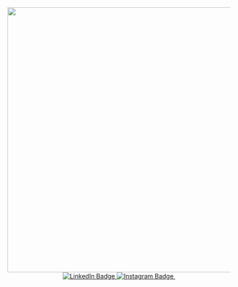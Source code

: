 <div id="header" align="center">
  <img src="https://media.giphy.com/media/hun4DFmfnDId3lid5b/giphy.gif" width="600"/>
  <div id="badges">
  <a href="https://www.linkedin.com/in/ilan-costa-146599222/">
  <img src="https://img.shields.io/badge/LinkedIn-blue?style=for-the-badge&logo=linkedin&logoColor=white" alt="LinkedIn Badge"/>
  <a/>
  <a href="https://www.instagram.com/ylan_costa/">
  <img src="https://img.shields.io/badge/Instagram-ff69b4?style=for-the-badge&logo=instagram&logoColor=white" alt="Instagram Badge"/>
  <a/>
    <img src="https://komarev.com/ghpvc/?username=your-github-username&style=flat-square&color=blue" alt=""/>
</div>
</div>

